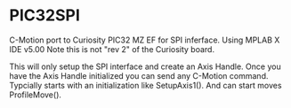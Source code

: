 # PIC32SPI
C-Motion port to Curiosity PIC32 MZ EF for SPI inferface.
Using MPLAB X IDE v5.00
Note this is not "rev 2" of the Curiosity board.

This will only setup the SPI interface and create an Axis Handle.
Once you have the Axis Handle initialized you can send any C-Motion command.
Typcially starts with an initialization like SetupAxis1().
And can start moves ProfileMove().
